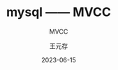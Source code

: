 ---
layout:     post
title:      "mysql —— MVCC"
subtitle:   "MVCC"
date:       2023-06-15
author:     "王元存"
header-img: "img/post-bg-os-metro.jpg"
catalog: true
tags:
- mysql
- 事物
---